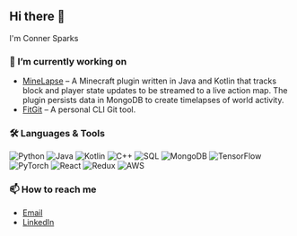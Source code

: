 ## Hi there 👋

I'm Conner Sparks

### 🔭 I’m currently working on
- [MineLapse](https://github.com/MineLapse) – A Minecraft plugin written in Java and Kotlin that tracks block and player state updates to be streamed to a live action map. The plugin persists data in MongoDB to create timelapses of world activity.
- [FitGit](https://github.com/FitGit) – A personal CLI Git tool. 

### 🛠 Languages & Tools
![Python](https://img.shields.io/badge/Python-3776AB?style=for-the-badge&logo=python&logoColor=white)
![Java](https://img.shields.io/badge/Java-ED8B00?style=for-the-badge&logo=java&logoColor=white)
![Kotlin](https://img.shields.io/badge/Kotlin-0095D5?style=for-the-badge&logo=kotlin&logoColor=white)
![C++](https://img.shields.io/badge/C++-00599C?style=for-the-badge&logo=c%2B%2B&logoColor=white)
![SQL](https://img.shields.io/badge/SQL-4479A1?style=for-the-badge&logo=sql&logoColor=white)
![MongoDB](https://img.shields.io/badge/MongoDB-47A248?style=for-the-badge&logo=mongodb&logoColor=white)
![TensorFlow](https://img.shields.io/badge/TensorFlow-FF6F00?style=for-the-badge&logo=tensorflow&logoColor=white)
![PyTorch](https://img.shields.io/badge/PyTorch-EE4C2C?style=for-the-badge&logo=PyTorch&logoColor=white)
![React](https://img.shields.io/badge/React-61DAFB?style=for-the-badge&logo=react&logoColor=black)
![Redux](https://img.shields.io/badge/Redux-764ABC?style=for-the-badge&logo=redux&logoColor=white)
![AWS](https://img.shields.io/badge/AWS-232F3E?style=for-the-badge&logo=amazon-aws&logoColor=white)

### 📫 How to reach me
- [Email](sparks.conner@gmail.com)
- [LinkedIn]([www.linkedin.com/in/clsparks])

